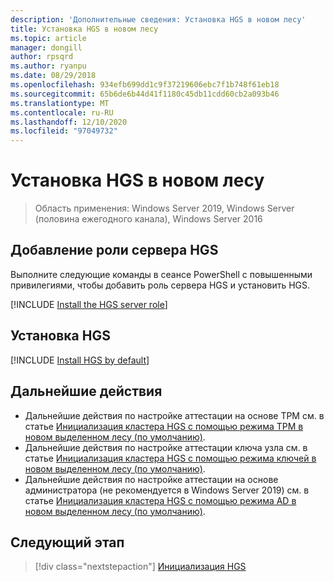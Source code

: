 ```yaml
---
description: 'Дополнительные сведения: Установка HGS в новом лесу'
title: Установка HGS в новом лесу
ms.topic: article
manager: dongill
author: rpsqrd
ms.author: ryanpu
ms.date: 08/29/2018
ms.openlocfilehash: 934efb699dd1c9f37219606ebc7f1b748f61eb18
ms.sourcegitcommit: 65b6de6b44d41f1180c45db11cdd60cb2a093b46
ms.translationtype: MT
ms.contentlocale: ru-RU
ms.lasthandoff: 12/10/2020
ms.locfileid: "97049732"
---
```

# <a name="install-hgs-in-a-new-forest"></a>Установка HGS в новом лесу

>Область применения: Windows Server 2019, Windows Server (половина ежегодного канала), Windows Server 2016

## <a name="add-the-hgs-server-role"></a>Добавление роли сервера HGS

Выполните следующие команды в сеансе PowerShell с повышенными привилегиями, чтобы добавить роль сервера HGS и установить HGS.

[!INCLUDE [Install the HGS server role](../../../includes/guarded-fabric-install-hgs-server-role.md)]

## <a name="install-hgs"></a>Установка HGS

[!INCLUDE [Install HGS by default](../../../includes/install-hgs-default.md)]

## <a name="next-steps"></a>Дальнейшие действия

- Дальнейшие действия по настройке аттестации на основе TPM см. в статье [Инициализация кластера HGS с помощью режима TPM в новом выделенном лесу (по умолчанию)](guarded-fabric-initialize-hgs-tpm-mode-default.md).
- Дальнейшие действия по настройке аттестации ключа узла см. в статье [Инициализация кластера HGS с помощью режима ключей в новом выделенном лесу (по умолчанию)](guarded-fabric-initialize-hgs-key-mode-default.md).
- Дальнейшие действия по настройке аттестации на основе администратора (не рекомендуется в Windows Server 2019) см. в статье [Инициализация кластера HGS с помощью режима AD в новом выделенном лесу (по умолчанию)](guarded-fabric-initialize-hgs-ad-mode-default.md).

## <a name="next-step"></a>Следующий этап

> [!div class="nextstepaction"]
> [Инициализация HGS](guarded-fabric-initialize-hgs.md)


